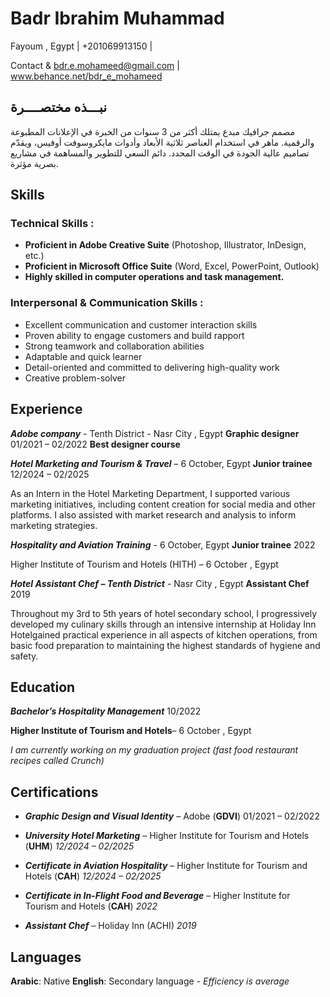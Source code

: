 # Badr Ibrahim Muhammad
Fayoum , Egypt |  +201069913150   |  

Contact & bdr.e.mohameed@gmail.com | www.behance.net/bdr_e_mohameed

## نبـــذه مختصــــرة
مصمم جرافيك مبدع يمتلك أكثر من 3 سنوات من الخبرة في الإعلانات المطبوعة والرقمية. ماهر في استخدام العناصر ثلاثية الأبعاد وأدوات مايكروسوفت أوفيس، ويقدّم تصاميم عالية الجودة في الوقت المحدد. دائم السعي للتطوير والمساهمة في مشاريع بصرية مؤثرة.

##  Skills
### Technical Skills :
* **Proficient in Adobe Creative Suite** (Photoshop, Illustrator, InDesign, etc.)
* **Proficient in Microsoft Office Suite** (Word, Excel, PowerPoint, Outlook)
* **Highly skilled in computer operations and task management.**

### Interpersonal & Communication Skills :
* Excellent communication and customer interaction skills
* Proven ability to engage customers and build rapport
* Strong teamwork and collaboration abilities
* Adaptable and quick learner 
* Detail-oriented and committed to delivering high-quality work
* Creative problem-solver

##  Experience
***Adobe company*** - Tenth District - Nasr City , Egypt
**Graphic designer**	 01/2021 – 02/2022
**Best designer course**

***Hotel Marketing and Tourism & Travel*** – 6 October, Egypt
**Junior trainee**	 12/2024 – 02/2025

As an Intern in the Hotel Marketing Department, I supported various marketing initiatives, including content creation for social media
and other platforms. I also assisted with market research and analysis to inform marketing strategies.

***Hospitality and Aviation Training***  - 6 October, Egypt
**Junior trainee**	 2022 

Higher Institute of Tourism and Hotels (HITH) – 6 October , Egypt

***Hotel Assistant Chef  – Tenth District*** - Nasr City , Egypt
**Assistant Chef**	2019

Throughout my 3rd to 5th years of hotel secondary school, I progressively developed my culinary skills through an intensive
internship at Holiday Inn Hotelgained practical experience in all aspects of kitchen operations, from basic food preparation to maintaining
the highest standards of hygiene and safety.


## Education
***Bachelor’s Hospitality Management***	10/2022

**Higher Institute of Tourism and Hotels**– 6 October , Egypt

*I am currently working on my graduation project (fast food restaurant recipes called Crunch)*


##  Certifications

* ***Graphic Design and Visual Identity***  – Adobe (**GDVI**)	01/2021 – 02/2022

* ***University Hotel Marketing*** – Higher Institute for Tourism and Hotels (**UHM**)	 *12/2024 – 02/2025*

* ***Certificate in Aviation Hospitality*** – Higher Institute for Tourism and Hotels (**CAH**) 	*12/2024 – 02/2025*

* ***Certificate in In-Flight Food and Beverage*** – Higher Institute for Tourism and Hotels (**CAH**)	 *2022*

* ***Assistant Chef*** – Holiday Inn (ACHI)	*2019*

## Languages
**Arabic**: Native
**English**: Secondary language  - *Efficiency is average*

